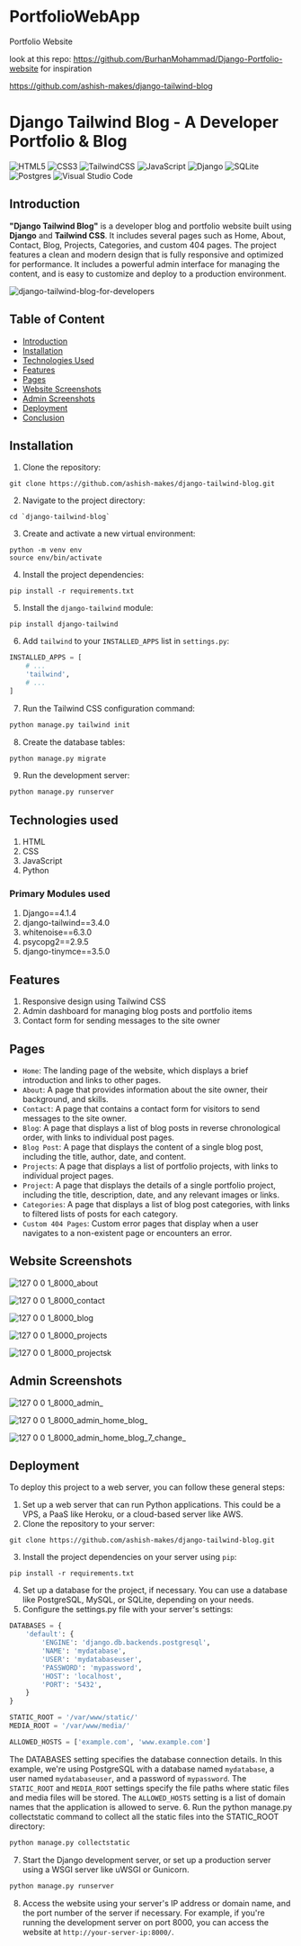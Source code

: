 # PortfolioWebApp
Portfolio Website


look at this repo: https://github.com/BurhanMohammad/Django-Portfolio-website 
for inspiration


https://github.com/ashish-makes/django-tailwind-blog

# Django Tailwind Blog - A Developer Portfolio & Blog

![HTML5](https://img.shields.io/badge/html5-%23E34F26.svg?style=for-the-badge&logo=html5&logoColor=white)
![CSS3](https://img.shields.io/badge/css3-%231572B6.svg?style=for-the-badge&logo=css3&logoColor=white)
![TailwindCSS](https://img.shields.io/badge/tailwindcss-%2338B2AC.svg?style=for-the-badge&logo=tailwind-css&logoColor=white)
![JavaScript](https://img.shields.io/badge/javascript-%23323330.svg?style=for-the-badge&logo=javascript&logoColor=%23F7DF1E)
![Django](https://img.shields.io/badge/django-%23092E20.svg?style=for-the-badge&logo=django&logoColor=white)
![SQLite](https://img.shields.io/badge/sqlite-%2307405e.svg?style=for-the-badge&logo=sqlite&logoColor=white)
![Postgres](https://img.shields.io/badge/postgres-%23316192.svg?style=for-the-badge&logo=postgresql&logoColor=white)
![Visual Studio Code](https://img.shields.io/badge/Visual%20Studio%20Code-0078d7.svg?style=for-the-badge&logo=visual-studio-code&logoColor=white)

## Introduction
**"Django Tailwind Blog"** is a developer blog and portfolio website built using **Django** and **Tailwind CSS**. It includes several pages such as Home, About, Contact, Blog, Projects, Categories, and custom 404 pages. The project features a clean and modern design that is fully responsive and optimized for performance. It includes a powerful admin interface for managing the content, and is easy to customize and deploy to a production environment.

![django-tailwind-blog-for-developers](https://user-images.githubusercontent.com/106135144/227858936-d4cbcb44-9ff4-4729-b0f0-6ede931b99e0.png)

## Table of Content
  * [Introduction](#introduction)
  * [Installation](#installation)
  * [Technologies Used](#technologies-used)
  * [Features](#features)
  * [Pages](#pages)
  * [Website Screenshots](#website-screenshots)
  * [Admin Screenshots](#admin-screenshots)
  * [Deployment](#deployment)
  * [Conclusion](#conclusion)
  
## Installation
1. Clone the repository:
```
git clone https://github.com/ashish-makes/django-tailwind-blog.git
```
2. Navigate to the project directory:
```
cd `django-tailwind-blog`
```
3. Create and activate a new virtual environment:
```
python -m venv env
source env/bin/activate
```
4. Install the project dependencies:
```
pip install -r requirements.txt
```
5. Install the `django-tailwind` module:
```
pip install django-tailwind
```
6. Add `tailwind` to your `INSTALLED_APPS` list in `settings.py`:
```python
INSTALLED_APPS = [
    # ...
    'tailwind',
    # ...
]
```
7. Run the Tailwind CSS configuration command:
```python
python manage.py tailwind init
```
8. Create the database tables:
```python
python manage.py migrate
```
9. Run the development server:
```python
python manage.py runserver
```

## Technologies used
1. HTML
2. CSS
3. JavaScript
4. Python

### Primary Modules used
1. Django==4.1.4
2. django-tailwind==3.4.0
3. whitenoise==6.3.0
4. psycopg2==2.9.5
5. django-tinymce==3.5.0

## Features
1. Responsive design using Tailwind CSS
2. Admin dashboard for managing blog posts and portfolio items
3. Contact form for sending messages to the site owner

## Pages
- `Home`: The landing page of the website, which displays a brief introduction and links to other pages.
- `About`: A page that provides information about the site owner, their background, and skills.
- `Contact`: A page that contains a contact form for visitors to send messages to the site owner.
- `Blog`: A page that displays a list of blog posts in reverse chronological order, with links to individual post pages.
- `Blog Post`: A page that displays the content of a single blog post, including the title, author, date, and content.
- `Projects`: A page that displays a list of portfolio projects, with links to individual project pages.
- `Project`: A page that displays the details of a single portfolio project, including the title, description, date, and any relevant images or links.
- `Categories`: A page that displays a list of blog post categories, with links to filtered lists of posts for each category.
- `Custom 404 Pages`: Custom error pages that display when a user navigates to a non-existent page or encounters an error.

## Website Screenshots
![127 0 0 1_8000_about](https://user-images.githubusercontent.com/106135144/218676693-b433a723-0569-4a5a-91e2-d2330659233d.png)

![127 0 0 1_8000_contact](https://user-images.githubusercontent.com/106135144/218676709-3924f790-32db-46f3-a1b5-bf1907506751.png)

![127 0 0 1_8000_blog](https://user-images.githubusercontent.com/106135144/218676733-bc2313e9-9721-4f4b-9fd8-ab7cfa939221.png)

![127 0 0 1_8000_projects](https://user-images.githubusercontent.com/106135144/218676756-3770e70e-149b-48ae-af50-44d1ee43aed6.png)

![127 0 0 1_8000_projectsk](https://user-images.githubusercontent.com/106135144/218676780-62e72dd7-d2e4-4ef9-9b2b-aea25abf625d.png)

## Admin Screenshots
![127 0 0 1_8000_admin_](https://user-images.githubusercontent.com/106135144/218730427-1aad64b4-65ff-44e4-babf-840d200919fa.png)

![127 0 0 1_8000_admin_home_blog_](https://user-images.githubusercontent.com/106135144/218730473-d914186d-eabf-4ff9-bc45-dd98c024cfb5.png)

![127 0 0 1_8000_admin_home_blog_7_change_](https://user-images.githubusercontent.com/106135144/218730503-f4027aeb-7579-4fc6-8fa4-5331201931e8.png)

## Deployment
To deploy this project to a web server, you can follow these general steps:

1. Set up a web server that can run Python applications. This could be a VPS, a PaaS like Heroku, or a cloud-based server like AWS.
2. Clone the repository to your server:
```
git clone https://github.com/ashish-makes/django-tailwind-blog.git
```
3. Install the project dependencies on your server using `pip`:
```
pip install -r requirements.txt
```
4. Set up a database for the project, if necessary. You can use a database like PostgreSQL, MySQL, or SQLite, depending on your needs.
5. Configure the settings.py file with your server's settings:
```python
DATABASES = {
    'default': {
        'ENGINE': 'django.db.backends.postgresql',
        'NAME': 'mydatabase',
        'USER': 'mydatabaseuser',
        'PASSWORD': 'mypassword',
        'HOST': 'localhost',
        'PORT': '5432',
    }
}

STATIC_ROOT = '/var/www/static/'
MEDIA_ROOT = '/var/www/media/'

ALLOWED_HOSTS = ['example.com', 'www.example.com']
```
The DATABASES setting specifies the database connection details. In this example, we're using PostgreSQL with a database named `mydatabase`, a user named `mydatabaseuser`, and a password of `mypassword`. The `STATIC_ROOT` and `MEDIA_ROOT` settings specify the file paths where static files and media files will be stored. The `ALLOWED_HOSTS` setting is a list of domain names that the application is allowed to serve.
6. Run the python manage.py collectstatic command to collect all the static files into the STATIC_ROOT directory:
```python
python manage.py collectstatic
```
7. Start the Django development server, or set up a production server using a WSGI server like uWSGI or Gunicorn.
```python
python manage.py runserver
```
8. Access the website using your server's IP address or domain name, and the port number of the server if necessary. For example, if you're running the development server on port 8000, you can access the website at `http://your-server-ip:8000/`.

